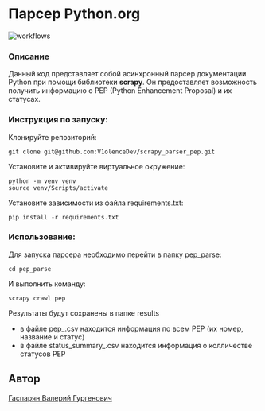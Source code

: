 # Парсер Python.org

![workflows](https://github.com/ThatCoderMan/scrapy_parser_pep/actions/workflows/workflow.yml/badge.svg)

### Описание
Данный код представляет собой асинхронный парсер документации Python 
при помощи библиотеки **scrapy**. Он предоставляет возможность получить 
информацию о PEP (Python Enhancement Proposal) и их статусах.


### Инструкция по запуску:
Клонируйте репозиторий:
```commandline
git clone git@github.com:V1olenceDev/scrapy_parser_pep.git
```
Установите и активируйте виртуальное окружение:

```commandline
python -m venv venv
source venv/Scripts/activate
```

Установите зависимости из файла requirements.txt:
```commandline
pip install -r requirements.txt
```

### Использование:
Для запуска парсера необходимо перейти в папку pep_parse:
```commandline
cd pep_parse
```
И выполнить команду:
```commandline
scrapy crawl pep 
```
Результаты будут сохранены в папке results
- в файле pep_<date>.csv находится информация по всем PEP (их номер, название и статус)
- в файле status_summary_<date>.csv находится информация о колличестве статусов PEP


## Автор
[Гаспарян Валерий Гургенович](https://github.com/V1olenceDev)
